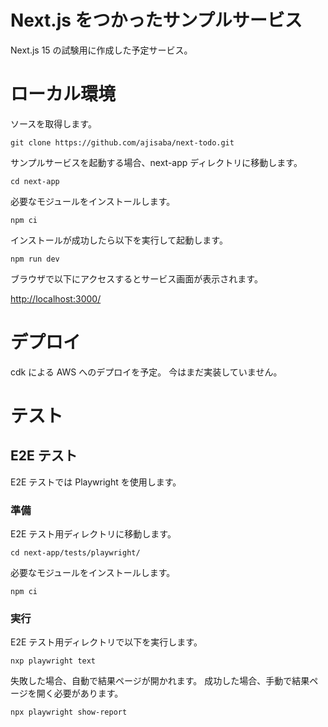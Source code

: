# Next.js をつかったサンプルサービス

Next.js 15 の試験用に作成した予定サービス。

# ローカル環境

ソースを取得します。

```
git clone https://github.com/ajisaba/next-todo.git
```

サンプルサービスを起動する場合、next-app ディレクトリに移動します。

```
cd next-app
```

必要なモジュールをインストールします。

```
npm ci
```

インストールが成功したら以下を実行して起動します。

```
npm run dev
```

ブラウザで以下にアクセスするとサービス画面が表示されます。

[http://localhost:3000/](http://localhost:3000/)

# デプロイ

cdk による AWS へのデプロイを予定。
今はまだ実装していません。

# テスト

## E2E テスト

E2E テストでは Playwright を使用します。

### 準備

E2E テスト用ディレクトリに移動します。

```
cd next-app/tests/playwright/
```

必要なモジュールをインストールします。

```
npm ci
```

### 実行

E2E テスト用ディレクトリで以下を実行します。

```
nxp playwright text
```

失敗した場合、自動で結果ページが開かれます。
成功した場合、手動で結果ページを開く必要があります。

```
npx playwright show-report
```
